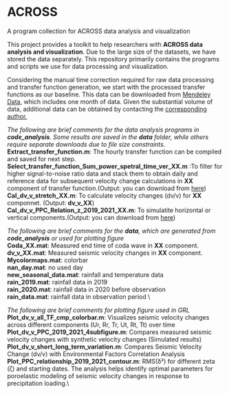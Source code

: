 # ACROSS
A program collection for ACROSS data analysis and visualization

This project provides a toolkit to help researchers with **ACROSS data analysis and visualization**. Due to the large size of the datasets, we have stored the data separately. This repository primarily contains the programs and scripts we use for data processing and visualization.

Considering the manual time correction required for raw data processing and transfer function generation, we start with the processed transfer functions as our baseline. This data can be downloaded from [Mendeley Data](https://data.mendeley.com/preview/p7nw36tbbf?a=67361f27-f595-4482-a322-f00a0f994cab), which includes one month of data. Given the substantial volume of data, additional data can be obtained by contacting the <ins>corresponding author<ins>.

_The following are brief comments for the data analysis programs in **code_analysis**. Some results are saved in the **data** folder, while others require separate downloads due to file size constraints._\
**Extract_transfer_function.m**: The hourly transfer function can be compiled and saved for next step.\
**Select_transfer_function_Sum_power_spetral_time_ver_XX.m** :To filter for higher signal-to-noise ratio data and stack them to obtain daily and reference data for subsequent velocity change calculations in **XX** component of transfer function.(Output: you can download from [here](https://data.mendeley.com/preview/p7nw36tbbf?a=67361f27-f595-4482-a322-f00a0f994cab))
**Cal_dv_v_stretch_XX.m**: To calculate velocity changes (dv/v) for **XX** componnet. (Output: **dv_v_XX**)\
**Cal_dv_v_PPC_Relation_z_2019_2021_XX.m**: To simulatite horizontal or vertical components.(Output: you can download from [here](https://data.mendeley.com/preview/p7nw36tbbf?a=67361f27-f595-4482-a322-f00a0f994cab))

_The following are brief comments for the **data**, which are generated from **code_analysis** or used for plotting figure_\
**Coda_XX.mat**: Measured end time of coda wave in **XX** component.\
**dv_v_XX.mat**: Measured seismic velocity changes in **XX** component.\
**Mycolormaps.mat**: colorbar\
**nan_day.mat**: no used day\
**new_seasonal_data.mat**: rainfall and temperature data\
**rain_2019.mat**: rainfall data in 2019\
**rain_2020.mat**: rainfall data in 2020 before observation \
**rain_data.mat**: rainfall data in observation period \

_The following are brief comments for plotting figure used in GRL_\
**Plot_dv_v_all_TF_cmp_colorbar.m**: Visualizes seismic velocity changes across different components (Ur, Rr, Tr, Ut, Rt, Tt) over time\
**Plot_dv_v_PPC_2019_2021_4subfigure.m**: Compares measured seismic velocity changes with synthetic velocity changes (Simulated results)\
**Plot_dv_v_short_long_term_variation.m**: Compares Seismic Velocity Change (dv/v) with Environmental Factors Correlation Analysis\
**Plot_PPC_relationship_2019_2021_contour.m**: RMS(δ²) for different zeta (ζ) and starting dates. The analysis helps identify optimal parameters for poroelastic modeling of seismic velocity changes in response to precipitation loading.\
